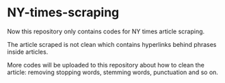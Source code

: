 # NY-times-scraping

Now this repository only contains codes for NY times article scraping. 

The article scraped is not clean which contains hyperlinks behind phrases inside articles.

More codes will be uploaded to this repository about how to clean the article: removing stopping words, stemming words, punctuation and so on.